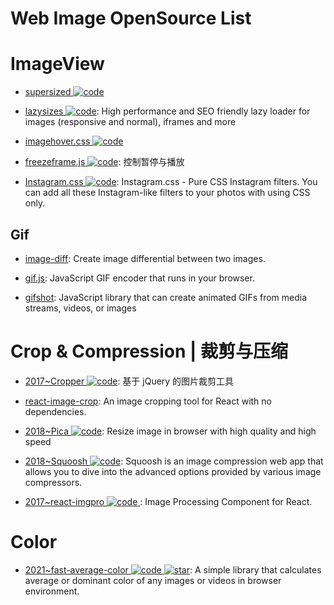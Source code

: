 # Web Image OpenSource List

# ImageView

- [supersized ![code](https://ng-tech.icu/assets/code.svg)](https://github.com/buildinternet/supersized)

- [lazysizes ![code](https://ng-tech.icu/assets/code.svg)](https://github.com/aFarkas/lazysizes): High performance and SEO friendly lazy loader for images (responsive and normal), iframes and more

- [imagehover.css ![code](https://ng-tech.icu/assets/code.svg)](https://github.com/ciar4n/imagehover.css)

- [freezeframe.js ![code](https://ng-tech.icu/assets/code.svg)](https://github.com/ctrl-freaks/freezeframe.js): 控制暂停与播放

- [Instagram.css ![code](https://ng-tech.icu/assets/code.svg)](https://github.com/picturepan2/instagram.css): Instagram.css - Pure CSS Instagram filters. You can add all these Instagram-like filters to your photos with using CSS only.

## Gif

- [image-diff](https://github.com/uber-archive/image-diff): Create image differential between two images.

- [gif.js](https://github.com/jnordberg/gif.js): JavaScript GIF encoder that runs in your browser.

- [gifshot](https://github.com/yahoo/gifshot): JavaScript library that can create animated GIFs from media streams, videos, or images

# Crop & Compression | 裁剪与压缩

- [2017~Cropper ![code](https://ng-tech.icu/assets/code.svg)](http://fengyuanchen.github.io/cropper/): 基于 jQuery 的图片裁剪工具

- [react-image-crop](https://github.com/DominicTobias/react-image-crop): An image cropping tool for React with no dependencies.

- [2018~Pica ![code](https://ng-tech.icu/assets/code.svg)](http://nodeca.github.io/pica/demo/): Resize image in browser with high quality and high speed

- [2018~Squoosh ![code](https://ng-tech.icu/assets/code.svg)](https://github.com/GoogleChromeLabs/squoosh): Squoosh is an image compression web app that allows you to dive into the advanced options provided by various image compressors.

- [2017~react-imgpro ![code](https://ng-tech.icu/assets/code.svg) ](https://github.com/nitin42/react-imgpro): Image Processing Component for React.

# Color

- [2021~fast-average-color ![code](https://ng-tech.icu/assets/code.svg) ![star](https://img.shields.io/github/stars/fast-average-color/fast-average-color)](https://github.com/fast-average-color/fast-average-color): A simple library that calculates average or dominant color of any images or videos in browser environment.
